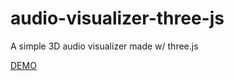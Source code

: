 # audio-visualizer-three-js
A simple 3D audio visualizer made w/ three.js

[DEMO](https://dcyoung.github.io/audio-visualizer-three-js/)
